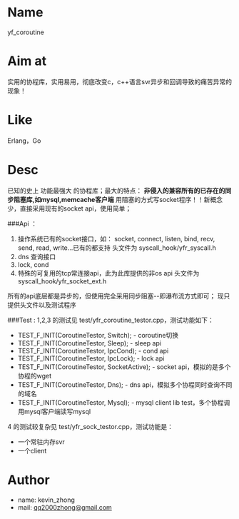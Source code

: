 Name
====

yf_coroutine

Aim at
====
实用的协程库，实用易用，彻底改变c，c++语言svr异步和回调导致的痛苦异常的现象！

Like
====
Erlang，Go

Desc
====

已知的史上 功能最强大 的协程库；最大的特点：
__非侵入的兼容所有的已存在的同步阻塞库,如mysql,memcache客户端__
用阻塞的方式写socket程序！！新概念少，直接采用现有的socket api，使用简单；

###Api ：
1. 操作系统已有的socket接口，如：
        socket, connect, listen, bind, recv, send, read, write...已有的都支持
        头文件为 syscall_hook/yfr_syscall.h
2. dns 查询接口
3. lock, cond
4. 特殊的可复用的tcp常连接api，此为此库提供的非os api
        头文件为 syscall_hook/yfr_socket_ext.h

所有的api底层都是异步的，但使用完全采用同步阻塞--即瀑布流方式即可；
现只提供头文件以及测试程序

###Test :
1,2,3 的测试见 test/yfr_coroutine_testor.cpp，测试功能如下：
+ TEST_F_INIT(CoroutineTestor, Switch);        - coroutine切换
+ TEST_F_INIT(CoroutineTestor, Sleep);         - sleep api
+ TEST_F_INIT(CoroutineTestor, IpcCond);       - cond api
+ TEST_F_INIT(CoroutineTestor, IpcLock);       - lock api
+ TEST_F_INIT(CoroutineTestor, SocketActive);  - socket api，模拟的是多个协程的wget
+ TEST_F_INIT(CoroutineTestor, Dns);           - dns api，模拟多个协程同时查询不同的域名
+ TEST_F_INIT(CoroutineTestor, Mysql);         - mysql client lib test，多个协程调用mysql客户端读写mysql

4 的测试较复杂见 test/yfr_sock_testor.cpp，测试功能是：
+ 一个常驻内存svr
+ 一个client

Author
======

+ name: kevin_zhong
+ mail: qq2000zhong@gmail.com


